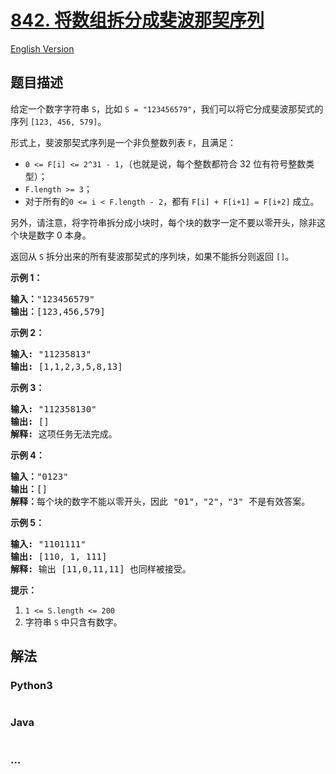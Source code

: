 # [842. 将数组拆分成斐波那契序列](https://leetcode-cn.com/problems/split-array-into-fibonacci-sequence)

[English Version](/solution/0800-0899/0842.Split%20Array%20into%20Fibonacci%20Sequence/README_EN.md)

## 题目描述
<!-- 这里写题目描述 -->
<p>给定一个数字字符串 <code>S</code>，比如 <code>S = &quot;123456579&quot;</code>，我们可以将它分成斐波那契式的序列 <code>[123, 456, 579]</code>。</p>

<p>形式上，斐波那契式序列是一个非负整数列表 <code>F</code>，且满足：</p>

<ul>
	<li><code>0 &lt;= F[i] &lt;= 2^31 - 1</code>，（也就是说，每个整数都符合 32 位有符号整数类型）；</li>
	<li><code>F.length &gt;= 3</code>；</li>
	<li>对于所有的<code>0 &lt;= i &lt; F.length - 2</code>，都有 <code>F[i] + F[i+1] = F[i+2]</code> 成立。</li>
</ul>

<p>另外，请注意，将字符串拆分成小块时，每个块的数字一定不要以零开头，除非这个块是数字 0 本身。</p>

<p>返回从 <code>S</code> 拆分出来的所有斐波那契式的序列块，如果不能拆分则返回 <code>[]</code>。</p>

<p><strong>示例 1：</strong></p>

<pre><strong>输入：</strong>&quot;123456579&quot;
<strong>输出：</strong>[123,456,579]
</pre>

<p><strong>示例 2：</strong></p>

<pre><strong>输入: </strong>&quot;11235813&quot;
<strong>输出: </strong>[1,1,2,3,5,8,13]
</pre>

<p><strong>示例 3：</strong></p>

<pre><strong>输入: </strong>&quot;112358130&quot;
<strong>输出: </strong>[]
<strong>解释: </strong>这项任务无法完成。
</pre>

<p><strong>示例 4：</strong></p>

<pre><strong>输入：</strong>&quot;0123&quot;
<strong>输出：</strong>[]
<strong>解释：</strong>每个块的数字不能以零开头，因此 &quot;01&quot;，&quot;2&quot;，&quot;3&quot; 不是有效答案。
</pre>

<p><strong>示例 5：</strong></p>

<pre><strong>输入: </strong>&quot;1101111&quot;
<strong>输出: </strong>[110, 1, 111]
<strong>解释: </strong>输出 [11,0,11,11] 也同样被接受。
</pre>

<p><strong>提示：</strong></p>

<ol>
	<li><code>1 &lt;= S.length&nbsp;&lt;= 200</code></li>
	<li>字符串 <code>S</code> 中只含有数字。</li>
</ol>



## 解法
<!-- 这里可写通用的实现逻辑 -->


<!-- tabs:start -->

### **Python3**
<!-- 这里可写当前语言的特殊实现逻辑 -->

```python

```

### **Java**
<!-- 这里可写当前语言的特殊实现逻辑 -->

```java

```

### **...**
```

```

<!-- tabs:end -->